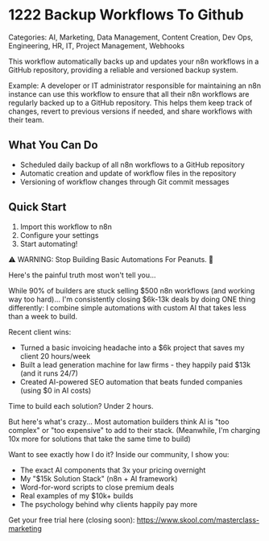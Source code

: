# 1222 Backup Workflows To Github

Categories: AI, Marketing, Data Management, Content Creation, Dev Ops, Engineering, HR, IT, Project Management, Webhooks

This workflow automatically backs up and updates your n8n workflows in a GitHub repository, providing a reliable and versioned backup system.

Example: A developer or IT administrator responsible for maintaining an n8n instance can use this workflow to ensure that all their n8n workflows are regularly backed up to a GitHub repository. This helps them keep track of changes, revert to previous versions if needed, and share workflows with their team.

## What You Can Do
- Scheduled daily backup of all n8n workflows to a GitHub repository
- Automatic creation and update of workflow files in the repository
- Versioning of workflow changes through Git commit messages

## Quick Start
1. Import this workflow to n8n
2. Configure your settings
3. Start automating!

⚠️ WARNING: Stop Building Basic Automations For Peanuts. 🚫

Here's the painful truth most won't tell you...

While 90% of builders are stuck selling $500 n8n workflows (and working way too hard)...
I'm consistently closing $6k-13k deals by doing ONE thing differently:
I combine simple automations with custom AI that takes less than a week to build.

Recent client wins:
* Turned a basic invoicing headache into a $6k project that saves my client 20 hours/week
* Built a lead generation machine for law firms - they happily paid $13k (and it runs 24/7)
* Created AI-powered SEO automation that beats funded companies (using $0 in AI costs)

Time to build each solution? Under 2 hours.

But here's what's crazy...
Most automation builders think AI is "too complex" or "too expensive" to add to their stack.
(Meanwhile, I'm charging 10x more for solutions that take the same time to build)

Want to see exactly how I do it?
Inside our community, I show you:
* The exact AI components that 3x your pricing overnight
* My "$15k Solution Stack" (n8n + AI framework)
* Word-for-word scripts to close premium deals
* Real examples of my $10k+ builds
* The psychology behind why clients happily pay more

Get your free trial here (closing soon): https://www.skool.com/masterclass-marketing
